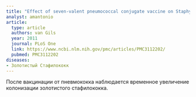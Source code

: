 ```yaml
---
title: "Effect of seven-valent pneumococcal conjugate vaccine on Staphylococcus aureus colonisation in a randomised controlled trial"
analyst: amantonio
article:
  type: article
  authors: van Gils
  year: 2011
  journal: PLoS One
  link: https://www.ncbi.nlm.nih.gov/pmc/articles/PMC3112202/
  pubmed: PMC3112202
diseases:
- Золотистый Стафилококк
---
```


После вакцинации от пневмококка наблюдается временное увеличение колонизации золотистого стафилококка.
